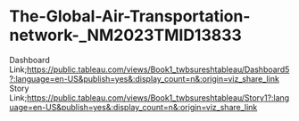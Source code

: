 # The-Global-Air-Transportation-network-_NM2023TMID13833
Dashboard Link;https://public.tableau.com/views/Book1_twbsureshtableau/Dashboard5?:language=en-US&publish=yes&:display_count=n&:origin=viz_share_link
Story Link;https://public.tableau.com/views/Book1_twbsureshtableau/Story1?:language=en-US&publish=yes&:display_count=n&:origin=viz_share_link
